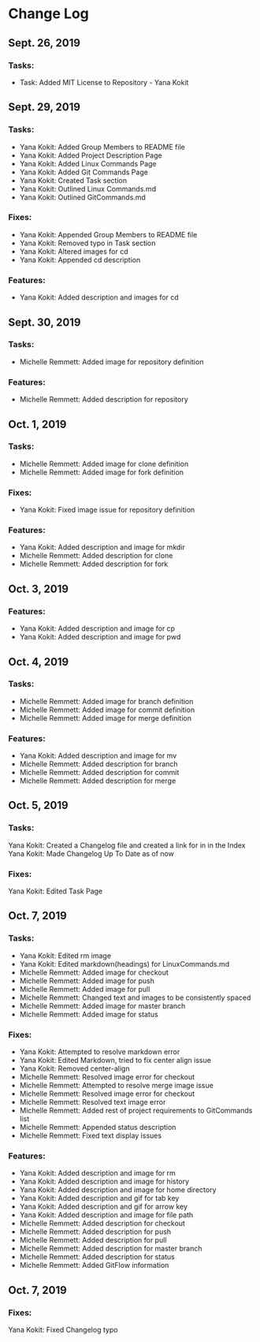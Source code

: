 # Change Log

## Sept. 26, 2019
### Tasks:
* Task: Added MIT License to Repository - Yana Kokit

## Sept. 29, 2019
### Tasks:
* Yana Kokit: Added Group Members to README file
* Yana Kokit: Added Project Description Page 
* Yana Kokit: Added Linux Commands Page 
* Yana Kokit: Added Git Commands Page 
* Yana Kokit: Created Task section 
* Yana Kokit: Outlined Linux Commands.md 
* Yana Kokit: Outlined GitCommands.md 
### Fixes:
* Yana Kokit: Appended Group Members to README file
* Yana Kokit: Removed typo in Task section 
* Yana Kokit: Altered images for cd
* Yana Kokit: Appended cd description
### Features:
* Yana Kokit: Added description and images for cd
## Sept. 30, 2019
### Tasks:
* Michelle Remmett: Added image for repository definition
### Features:
* Michelle Remmett: Added description for repository
## Oct. 1, 2019
### Tasks:
* Michelle Remmett: Added image for clone definition
* Michelle Remmett: Added image for fork definition
### Fixes:
* Yana Kokit: Fixed image issue for repository definition
### Features:
* Yana Kokit: Added description and image for mkdir
* Michelle Remmett: Added description for clone
* Michelle Remmett: Added description for fork
## Oct. 3, 2019
### Features:
* Yana Kokit: Added description and image for cp
* Yana Kokit: Added description and image for pwd
## Oct. 4, 2019
### Tasks:
* Michelle Remmett: Added image for branch definition
* Michelle Remmett: Added image for commit definition
* Michelle Remmett: Added image for merge definition
### Features:
* Yana Kokit: Added description and image for mv
* Michelle Remmett: Added description for branch
* Michelle Remmett: Added description for commit
* Michelle Remmett: Added description for merge
## Oct. 5, 2019
### Tasks:
Yana Kokit: Created a Changelog file and created a link for in in the Index
Yana Kokit: Made Changelog Up To Date as of now
### Fixes:
Yana Kokit: Edited Task Page
## Oct. 7, 2019
### Tasks:
* Yana Kokit: Edited rm image
* Yana Kokit: Edited markdown(headings) for LinuxCommands.md
* Michelle Remmett: Added image for checkout
* Michelle Remmett: Added image for push
* Michelle Remmett: Added image for pull
* Michelle Remmett: Changed text and images to be consistently spaced
* Michelle Remmett: Added image for master branch
* Michelle Remmett: Added image for status
### Fixes:
* Yana Kokit: Attempted to resolve markdown error
* Yana Kokit: Edited Markdown, tried to fix center align issue
* Yana Kokit: Removed center-align
* Michelle Remmett: Resolved image error for checkout
* Michelle Remmett: Attempted to resolve merge image issue
* Michelle Remmett: Resolved image error for checkout
* Michelle Remmett: Resolved text image error
* Michelle Remmett: Added rest of project requirements to GitCommands list
* Michelle Remmett: Appended status description
* Michelle Remmett: Fixed text display issues
### Features:
* Yana Kokit: Added description and image for rm
* Yana Kokit: Added description and image for history
* Yana Kokit: Added description and image for home directory
* Yana Kokit: Added description and gif for tab key
* Yana Kokit: Added description and gif for arrow key
* Yana Kokit: Added description and image for file path
* Michelle Remmett: Added description for checkout
* Michelle Remmett: Added description for push
* Michelle Remmett: Added description for pull
* Michelle Remmett: Added description for master branch
* Michelle Remmett: Added description for status
* Michelle Remmett: Added GitFlow information
## Oct. 7, 2019
### Fixes:
Yana Kokit: Fixed Changelog typo



